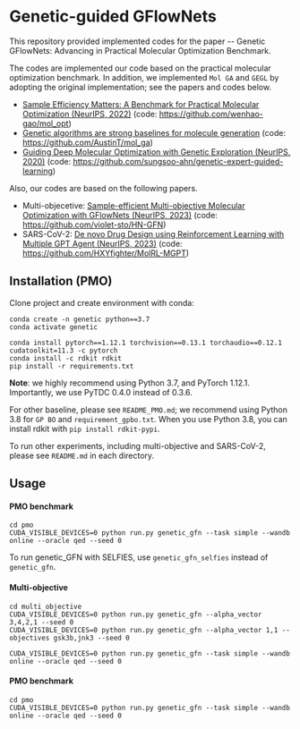 # Genetic-guided GFlowNets

This repository provided implemented codes for the paper -- Genetic GFlowNets: Advancing in Practical Molecular Optimization Benchmark. 
> 

The codes are implemented our code based on the practical molecular optimization benchmark.
In addition, we implemented `Mol GA` and `GEGL` by adopting the original implementation; see the papers and codes below.

- [Sample Efficiency Matters: A Benchmark for Practical Molecular Optimization (NeurIPS, 2022)](https://arxiv.org/abs/2206.12411)
(code: https://github.com/wenhao-gao/mol_opt)
- [Genetic algorithms are strong baselines for molecule generation](https://arxiv.org/abs/2310.09267)
(code: https://github.com/AustinT/mol_ga)
- [Guiding Deep Molecular Optimization with Genetic Exploration
 (NeurIPS, 2020)](https://proceedings.neurips.cc/paper/2020/hash/8ba6c657b03fc7c8dd4dff8e45defcd2-Abstract.html)
(code: https://github.com/sungsoo-ahn/genetic-expert-guided-learning)

Also, our codes are based on the following papers.
- Multi-objecetive: [Sample-efficient Multi-objective Molecular Optimization with GFlowNets (NeurIPS, 2023)](https://arxiv.org/abs/2302.04040)
(code: https://github.com/violet-sto/HN-GFN)
- SARS-CoV-2: [De novo Drug Design using Reinforcement Learning with Multiple GPT Agent (NeurIPS, 2023)](https://arxiv.org/abs/2401.06155)
(code: https://github.com/HXYfighter/MolRL-MGPT)


## Installation (PMO)

Clone project and create environment with conda:
```
conda create -n genetic python==3.7
conda activate genetic

conda install pytorch==1.12.1 torchvision==0.13.1 torchaudio==0.12.1 cudatoolkit=11.3 -c pytorch
conda install -c rdkit rdkit
pip install -r requirements.txt
```

**Note**: we highly recommend using Python 3.7, and PyTorch 1.12.1. Importantly, we use PyTDC 0.4.0 instead of 0.3.6.

For other baseline, please see `README_PMO.md`; we recommend using Python 3.8 for `GP BO` and `requirement_gpbo.txt`.
When you use Python 3.8, you can install rdkit with `pip install rdkit-pypi`.

To run other experiments, including multi-objective and SARS-CoV-2, please see `README.md` in each directory.


## Usage
#### PMO benchmark

```
cd pmo
CUDA_VISIBLE_DEVICES=0 python run.py genetic_gfn --task simple --wandb online --oracle qed --seed 0
```

To run genetic_GFN with SELFIES, use `genetic_gfn_selfies` instead of `genetic_gfn`.

#### Multi-objective

```
cd multi_objective
CUDA_VISIBLE_DEVICES=0 python run.py genetic_gfn --alpha_vector 3,4,2,1 --seed 0
CUDA_VISIBLE_DEVICES=0 python run.py genetic_gfn --alpha_vector 1,1 --objectives gsk3b,jnk3 --seed 0

CUDA_VISIBLE_DEVICES=0 python run.py genetic_gfn --task simple --wandb online --oracle qed --seed 0
```

#### PMO benchmark

```
cd pmo
CUDA_VISIBLE_DEVICES=0 python run.py genetic_gfn --task simple --wandb online --oracle qed --seed 0
```



